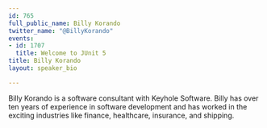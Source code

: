 ```yaml
---
id: 765
full_public_name: Billy Korando
twitter_name: "@BillyKorando"
events:
- id: 1707
  title: Welcome to JUnit 5
title: Billy Korando
layout: speaker_bio

---
```

Billy Korando is a software consultant with Keyhole Software. Billy has over ten years of experience in software development and has worked in the exciting industries like finance, healthcare, insurance, and shipping.